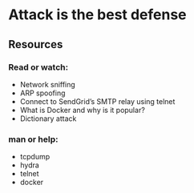 # Attack is the best defense

## Resources

### Read or watch:

- Network sniffing
- ARP spoofing
- Connect to SendGrid’s SMTP relay using telnet
- What is Docker and why is it popular?
- Dictionary attack

### man or help:

- tcpdump
- hydra
- telnet
- docker